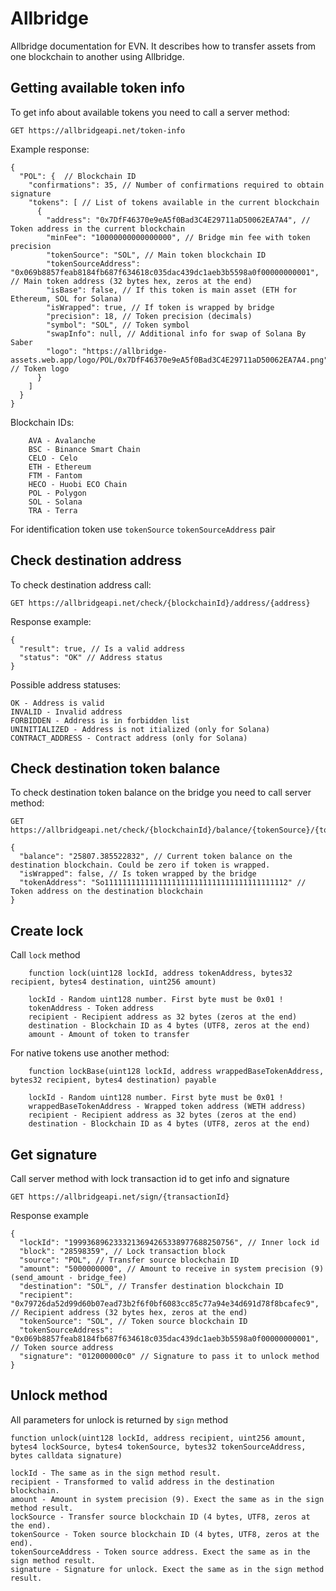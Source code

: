 # Allbridge

Allbridge documentation for EVN. It describes how to transfer assets from one blockchain to another using Allbridge.

## Getting available token info

To get info about available tokens you need to call a server method:

```http request
GET https://allbridgeapi.net/token-info
```

Example response:

```json5
{
  "POL": {  // Blockchain ID
    "confirmations": 35, // Number of confirmations required to obtain signature         
    "tokens": [ // List of tokens available in the current blockchain
      {
        "address": "0x7DfF46370e9eA5f0Bad3C4E29711aD50062EA7A4", // Token address in the current blockchain
        "minFee": "10000000000000000", // Bridge min fee with token precision
        "tokenSource": "SOL", // Main token blockchain ID
        "tokenSourceAddress": "0x069b8857feab8184fb687f634618c035dac439dc1aeb3b5598a0f00000000001", // Main token address (32 bytes hex, zeros at the end)
        "isBase": false, // If this token is main asset (ETH for Ethereum, SOL for Solana)
        "isWrapped": true, // If token is wrapped by bridge 
        "precision": 18, // Token precision (decimals)
        "symbol": "SOL", // Token symbol
        "swapInfo": null, // Additional info for swap of Solana By Saber
        "logo": "https://allbridge-assets.web.app/logo/POL/0x7DfF46370e9eA5f0Bad3C4E29711aD50062EA7A4.png" // Token logo
      }
    ]
  }
}
```

Blockchain IDs:
```
    AVA - Avalanche
    BSC - Binance Smart Chain
    CELO - Celo
    ETH - Ethereum
    FTM - Fantom
    HECO - Huobi ECO Chain
    POL - Polygon
    SOL - Solana
    TRA - Terra
```
For identification token use `tokenSource` `tokenSourceAddress` pair

## Check destination address
To check destination address call:
```http request
GET https://allbridgeapi.net/check/{blockchainId}/address/{address}
```
Response example:

```json5
{
  "result": true, // Is a valid address
  "status": "OK" // Address status
}
```

Possible address statuses:

```
OK - Address is valid
INVALID - Invalid address
FORBIDDEN - Address is in forbidden list
UNINITIALIZED - Address is not itialized (only for Solana)
CONTRACT_ADDRESS - Contract address (only for Solana)
```

## Check destination token balance
To check destination token balance on the bridge you need to call server method:
```http request
GET https://allbridgeapi.net/check/{blockchainId}/balance/{tokenSource}/{tokenSourceAddress}
```

```json5
{
  "balance": "25807.385522832", // Current token balance on the destination blockchain. Could be zero if token is wrapped.
  "isWrapped": false, // Is token wrapped by the bridge
  "tokenAddress": "So11111111111111111111111111111111111111112" // Token address on the destination blockchain
}
```
## Create lock

Call `lock` method

```solidity
    function lock(uint128 lockId, address tokenAddress, bytes32 recipient, bytes4 destination, uint256 amount)
```

```
    lockId - Random uint128 number. First byte must be 0x01 !
    tokenAddress - Token address
    recipient - Recipient address as 32 bytes (zeros at the end)
    destination - Blockchain ID as 4 bytes (UTF8, zeros at the end)
    amount - Amount of token to transfer
```

For native tokens use another method:
```solidity
    function lockBase(uint128 lockId, address wrappedBaseTokenAddress, bytes32 recipient, bytes4 destination) payable
```

```
    lockId - Random uint128 number. First byte must be 0x01 !
    wrappedBaseTokenAddress - Wrapped token address (WETH address)
    recipient - Recipient address as 32 bytes (zeros at the end)
    destination - Blockchain ID as 4 bytes (UTF8, zeros at the end)
```

## Get signature

Call server method with lock transaction id to get info and signature
```http request
GET https://allbridgeapi.net/sign/{transactionId}
```

Response example

```json5
{
  "lockId": "1999368962333213694265338977688250756", // Inner lock id
  "block": "28598359", // Lock transaction block
  "source": "POL", // Transfer source blockchain ID
  "amount": "5000000000", // Amount to receive in system precision (9) (send_amount - bridge_fee)
  "destination": "SOL", // Transfer destination blockchain ID
  "recipient": "0x79726da52d99d60b07ead73b2f6f0bf6083cc85c77a94e34d691d78f8bcafec9", // Recipient address (32 bytes hex, zeros at the end)
  "tokenSource": "SOL", // Token source blockchain ID
  "tokenSourceAddress": "0x069b8857feab8184fb687f634618c035dac439dc1aeb3b5598a0f00000000001", // Token source address
  "signature": "012000000c0" // Signature to pass it to unlock method
}
```

## Unlock method 
All parameters for unlock is returned by `sign` method    

```solidity
function unlock(uint128 lockId, address recipient, uint256 amount, bytes4 lockSource, bytes4 tokenSource, bytes32 tokenSourceAddress, bytes calldata signature)
```

```
lockId - The same as in the sign method result.
recipient - Transformed to valid address in the destination blockchain.
amount - Amount in system precision (9). Exect the same as in the sign method result.
lockSource - Transfer source blockchain ID (4 bytes, UTF8, zeros at the end).
tokenSource - Token source blockchain ID (4 bytes, UTF8, zeros at the end).
tokenSourceAddress - Token source address. Exect the same as in the sign method result.
signature - Signature for unlock. Exect the same as in the sign method result.
```


